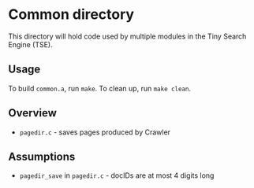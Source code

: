 # Common directory
This directory will hold code used by multiple modules in the Tiny Search Engine (TSE).

## Usage

To build `common.a`, run `make`. 
To clean up, run `make clean`.

## Overview 

 * `pagedir.c` - saves pages produced by Crawler

## Assumptions

* `pagedir_save` in `pagedir.c` - docIDs are at most 4 digits long
